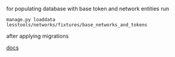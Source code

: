 for populating database with base token and network entities run
```shell
manage.py loaddata lesstools/networks/fixtures/base_networks_and_tokens
```
after applying migrations

[docs](https://docs.djangoproject.com/en/3.2/howto/initial-data/#providing-data-with-fixtures)